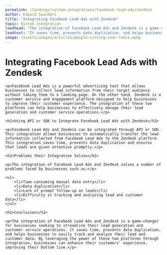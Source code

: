 ```yaml
---
permalink: /landings/system-integrations/facebook-lead-ads/zendesk
author: Edward Saunders
title: "Integrating Facebook Lead Ads with Zendesk"
topic: System Integration
leadhead: "The integration of Facebook Lead Ads and Zendesk is a game-changer for businesses seeking to streamline their lead generation and customer service operations"
leadtext: "It saves time, prevents data duplication, and helps businesses to easily track and analyze their lead and customer data. By leveraging the power of these two platforms through integration, businesses can enhance their customers' experience, improving their bottom line."
image: /assets/images/articles/people-sitting-near-table.webp
---
```

<div class="arttext">	<h1>Integrating Facebook Lead Ads with Zendesk</h1>

	<p>Facebook Lead Ads is a powerful advertising tool that allows businesses to collect lead information from their target audience without taking them to a landing page. On the other hand, Zendesk is a customer service and engagement platform designed to help businesses to improve their customer experience. The integration of these two platforms can help businesses to effectively manage their lead generation and customer service operations.</p>

	<h2>Using API or SDK to Integrate Facebook Lead Ads with Zendesk</h2>

	<p>Facebook Lead Ads and Zendesk can be integrated through API or SDK. This integration allows businesses to automatically transfer the lead information collected from Facebook Lead Ads to the Zendesk platform. This integration saves time, prevents data duplication and ensures that leads are given attention promptly.</p>

	<h2>Problems their Integration Solves</h2>

	<p>The integration of Facebook Lead Ads and Zendesk solves a number of problems faced by businesses such as:</p>

	<ul>
		<li>Time-consuming manual data entry</li>
		<li>Data duplication</li>
		<li>Lack of prompt follow-up on leads</li>
		<li>Difficulty in tracking and analyzing lead and customer data</li>
	</ul>

	<h2>Conclusion</h2>

	<p>The integration of Facebook Lead Ads and Zendesk is a game-changer for businesses seeking to streamline their lead generation and customer service operations. It saves time, prevents data duplication, and helps businesses to easily track and analyze their lead and customer data. By leveraging the power of these two platforms through integration, businesses can enhance their customers' experience, improving their bottom line.</p>

</div>